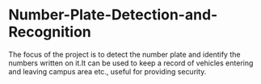 # Number-Plate-Detection-and-Recognition
The focus of the project is to detect the number plate and identify the numbers written on it.It can be used to keep a record of vehicles entering and leaving campus area etc., useful for providing security.
